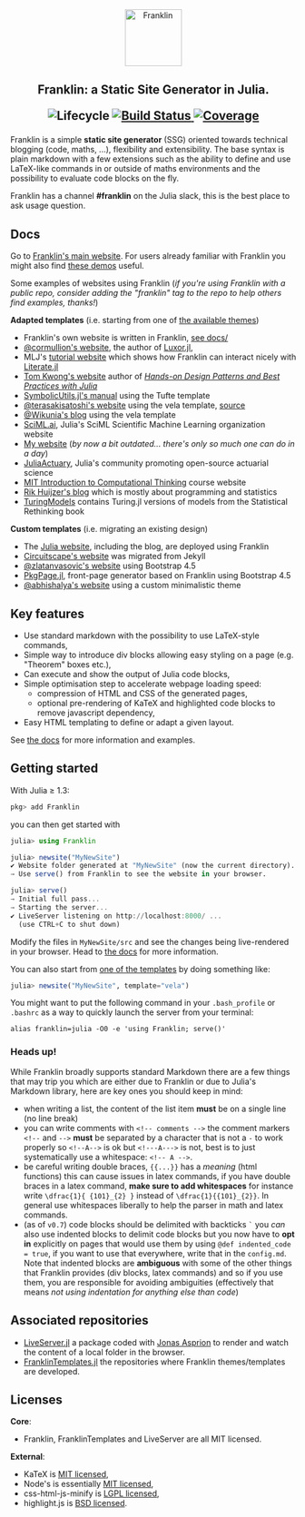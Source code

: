 <div align="center">
  <a href="https://franklinjl.org">
    <img src="https://franklinjl.org/assets/infra/logoF2.svg" alt="Franklin" width="100">
  </a>
</div>

<h2 align="center">Franklin: a Static Site Generator in Julia.
<p align="center">
  <img src="https://img.shields.io/badge/lifecycle-maturing-blue.svg"
       alt="Lifecycle">
  <a href="https://github.com/tlienart/Franklin.jl/actions">
    <img src="https://github.com/tlienart/Franklin.jl/workflows/CI/badge.svg"
         alt="Build Status">
  </a>
  <a href="http://codecov.io/github/tlienart/Franklin.jl?branch=master">
    <img src="http://codecov.io/github/tlienart/Franklin.jl/coverage.svg?branch=master"
         alt="Coverage">
  </a>
</p>
</h2>

Franklin is a simple **static site generator** (SSG) oriented towards technical blogging (code, maths, ...), flexibility and extensibility.
The base syntax is plain markdown with a few extensions such as the ability to define and use LaTeX-like commands in or outside of maths environments and the possibility to evaluate code  blocks on the fly.

Franklin has a channel **#franklin** on the Julia slack, this is the best place to ask usage question.

## Docs

Go to [Franklin's main website](https://franklinjl.org). For users already familiar with Franklin you might also find [these demos](https://franklinjl.org/demos/) useful.

Some examples of websites using Franklin (_if you're using Franklin with a public repo, consider adding the "franklin" tag to the repo to help others find examples, thanks!_)

**Adapted templates** (i.e. starting from one of [the available themes](https://tlienart.github.io/FranklinTemplates.jl/))
* Franklin's own website is written in Franklin, [see docs/](docs/)
* [@cormullion's website](https://cormullion.github.io), the author of [Luxor.jl](https://github.com/JuliaGraphics/Luxor.jl),
* MLJ's [tutorial website](https://alan-turing-institute.github.io/DataScienceTutorials.jl/) which shows how Franklin can interact nicely with [Literate.jl](https://github.com/fredrikekre/Literate.jl)
* [Tom Kwong's website](https://ahsmart.com/) author of [_Hands-on Design Patterns and Best Practices with  Julia_](https://www.amazon.com/gp/product/183864881X)
* [SymbolicUtils.jl's manual](https://juliasymbolics.github.io/SymbolicUtils.jl/) using the Tufte template
* [@terasakisatoshi's website](https://terasakisatoshi.github.io/MathSeminar.jl/) using the vela template, [source](https://github.com/terasakisatoshi/MathSeminar.jl)
* [@Wikunia's blog](https://opensourc.es) using the vela template
* [SciML.ai](https://github.com/SciML/sciml.ai), Julia's SciML Scientific Machine Learning organization website
* [My website](https://tlienart.github.io) (_by now a bit outdated... there's only so much one can do in a day_)
* [JuliaActuary](https://JuliaActuary.org), Julia's community promoting open-source actuarial science
* [MIT Introduction to Computational Thinking](https://computationalthinking.mit.edu/Fall20) course website
* [Rik Huijzer's blog](https://huijzer.xyz) which is mostly about programming and statistics
* [TuringModels](https://statisticalrethinkingjulia.github.io/TuringModels.jl/) contains Turing.jl versions of models from the Statistical Rethinking book

**Custom templates** (i.e. migrating an existing design)
* The [Julia website](https://julialang.org), including the blog, are deployed using Franklin
* [Circuitscape's website](https://circuitscape.org) was migrated from Jekyll
* [@zlatanvasovic's website](https://zlatanvasovic.github.io) using Bootstrap 4.5
* [PkgPage.jl](https://tlienart.github.io/PkgPage.jl/), front-page generator based on Franklin using Bootstrap 4.5
* [@abhishalya's website](https://abhishalya.github.io) using a custom minimalistic theme

## Key features

* Use standard markdown with the possibility to use LaTeX-style commands,
* Simple way to introduce div blocks allowing easy styling on a page (e.g. "Theorem" boxes etc.),
* Can execute and show the output of Julia code blocks,
* Simple optimisation step to accelerate webpage loading speed:
  - compression of HTML and CSS of the generated pages,
  - optional pre-rendering of KaTeX and highlighted code blocks to remove javascript dependency,
* Easy HTML templating to define or adapt a given layout.

See [the docs](https://franklinjl.org) for more information and examples.

## Getting started

With Julia ≥ 1.3:

```julia
pkg> add Franklin
```

you can then get started with

```julia
julia> using Franklin

julia> newsite("MyNewSite")
✔ Website folder generated at "MyNewSite" (now the current directory).
→ Use serve() from Franklin to see the website in your browser.

julia> serve()
→ Initial full pass...
→ Starting the server...
✔ LiveServer listening on http://localhost:8000/ ...
  (use CTRL+C to shut down)
```

Modify the files in `MyNewSite/src` and see the changes being live-rendered in your browser.
Head to [the docs](https://franklinjl.org) for more information.

You can also start from [one of the templates](https://tlienart.github.io/FranklinTemplates.jl/) by doing something like:

```julia
julia> newsite("MyNewSite", template="vela")
```

You might want to put the following command in your `.bash_profile` or `.bashrc` as a way to quickly launch the server from your terminal:

```
alias franklin=julia -O0 -e 'using Franklin; serve()'
```

### Heads up!

While Franklin broadly supports standard Markdown there are a few things that may trip you which are either due to Franklin or due to Julia's Markdown library, here are key ones you should keep in mind:

* when writing a list, the content of the list item **must** be on a single line (no line break)
* you can write comments with `<!-- comments -->` the comment markers `<!--` and `-->` **must** be separated by a character that is not a `-` to work properly so `<!--A-->` is ok but `<!---A--->` is not, best is to just systematically use a whitespace: `<!-- A -->`.
* be careful writing double braces, `{{...}}` has a *meaning* (html functions) this can cause issues in latex commands, if you have double braces in a latex command, **make sure to add whitespaces** for instance write `\dfrac{1}{ {101}_{2} }` instead of `\dfrac{1}{{101}_{2}}`. In general use whitespaces liberally to help the parser in math and latex commands.
* (as of `v0.7`) code blocks should be delimited with backticks `` ` `` you *can* also use indented blocks to delimit code blocks but you now have to **opt in** explicitly on pages that would use them by using `@def indented_code = true`, if you want to use that everywhere, write that in the `config.md`. Note that indented blocks are **ambiguous** with some of the other things that Franklin provides (div blocks, latex commands) and so if you use them, you are responsible for avoiding ambiguities (effectively that means _not using indentation for anything else than code_)



## Associated repositories

* [LiveServer.jl](https://github.com/asprionj/LiveServer.jl) a package coded with [Jonas Asprion](https://github.com/asprionj) to render and watch the content of a local folder in the browser.
* [FranklinTemplates.jl](https://github.com/tlienart/FranklinTemplates.jl) the repositories where Franklin themes/templates are developed.

## Licenses

**Core**:

* Franklin, FranklinTemplates and LiveServer are all MIT licensed.

**External**:

* KaTeX is [MIT licensed](https://github.com/KaTeX/KaTeX/blob/master/LICENSE),
* Node's is essentially [MIT licensed](https://github.com/nodejs/node/blob/master/LICENSE),
* css-html-js-minify is [LGPL licensed](https://github.com/juancarlospaco/css-html-js-minify/blob/master/LICENCE.lgpl.txt),
* highlight.js is [BSD licensed](https://github.com/highlightjs/highlight.js/blob/master/LICENSE).
